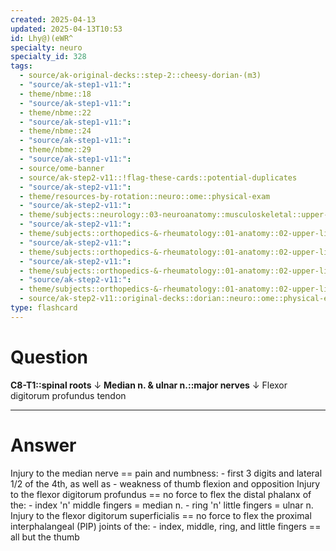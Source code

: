 ```yaml
---
created: 2025-04-13
updated: 2025-04-13T10:53
id: Lhy@)(eWR^
specialty: neuro
specialty_id: 328
tags:
  - source/ak-original-decks::step-2::cheesy-dorian-(m3)
  - "source/ak-step1-v11:": 
  - theme/nbme::18
  - "source/ak-step1-v11:": 
  - theme/nbme::22
  - "source/ak-step1-v11:": 
  - theme/nbme::24
  - "source/ak-step1-v11:": 
  - theme/nbme::29
  - "source/ak-step1-v11:": 
  - source/ome-banner
  - source/ak-step2-v11::!flag-these-cards::potential-duplicates
  - "source/ak-step2-v11:": 
  - theme/resources-by-rotation::neuro::ome::physical-exam
  - "source/ak-step2-v11:": 
  - theme/subjects::neurology::03-neuroanatomy::musculoskeletal::upper-limb-spinal-roots
  - "source/ak-step2-v11:": 
  - theme/subjects::orthopedics-&-rheumatology::01-anatomy::02-upper-limb::muscles::flexor-digitorum-profundus
  - "source/ak-step2-v11:": 
  - theme/subjects::orthopedics-&-rheumatology::01-anatomy::02-upper-limb::neurovasculature::median-nerve
  - "source/ak-step2-v11:": 
  - theme/subjects::orthopedics-&-rheumatology::01-anatomy::02-upper-limb::neurovasculature::spinal-roots
  - "source/ak-step2-v11:": 
  - theme/subjects::orthopedics-&-rheumatology::01-anatomy::02-upper-limb::neurovasculature::ulnar-nerve
  - source/ak-step2-v11::original-decks::dorian::neuro::ome::physical-exam
type: flashcard
---
```


# Question
**C8-T1::spinal roots** ↓ **Median n. & ulnar n.::major nerves** ↓ Flexor digitorum profundus tendon

---

# Answer
Injury to the median nerve == pain and numbness: - first 3 digits and lateral 1/2 of the 4th, as well as - weakness of thumb flexion and opposition  Injury to the flexor digitorum profundus == no force to flex the distal phalanx of the: - index 'n' middle fingers = median n. - ring 'n' little fingers = ulnar n.  Injury to the flexor digitorum superficialis == no force to flex the proximal interphalangeal (PIP) joints of the: - index, middle, ring, and little fingers == all but the thumb